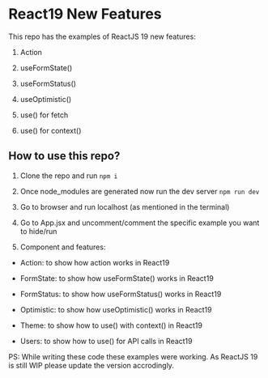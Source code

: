 # React19 New Features

This repo has the examples of ReactJS 19 new features:

1. Action

2. useFormState()

3. useFormStatus()

4. useOptimistic()

5. use() for fetch

6. use() for context()

## How to use this repo?

1. Clone the repo and run `npm i` 

2. Once node_modules are generated now run the dev server `npm run dev`

3. Go to browser and run localhost (as mentioned in the terminal)

3. Go to App.jsx and uncomment/comment the specific example you want to hide/run 

4. Component and features:

- Action: to show how action works in React19

- FormState: to show how useFormState() works in React19

- FormStatus: to show how useFormStatus() works in React19

- Optimistic: to show how useOptimistic() works in React19

- Theme: to show how to use() with context()  in React19

- Users: to show how to use() for API calls in React19

PS: While writing these code these examples were working. As ReactJS 19 is still WIP please update the version 
accrodingly.